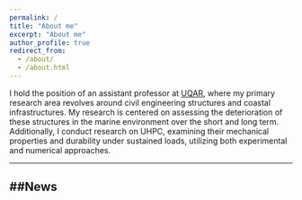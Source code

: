 ```yaml
---
permalink: /
title: "About me"
excerpt: "About me"
author_profile: true
redirect_from:
  - /about/
  - /about.html
---
```


I hold the position of an assistant professor at  [UQAR](https://www.uqar.ca/universite/a-propos-de-l-uqar/departements/departement-de-mathematiques-informatique-et-genie/chen-xuande), where my primary research area revolves around civil engineering structures and coastal infrastructures. My research is centered on assessing the deterioration of these structures in the marine environment over the short and long term. Additionally, I conduct research on UHPC, examining their mechanical properties and durability under sustained loads, utilizing both experimental and numerical approaches.

---
##News
---




